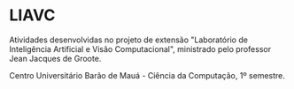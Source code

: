 # LIAVC

Atividades desenvolvidas no projeto de extensão "Laboratório de Inteligência Artificial e Visão Computacional", ministrado pelo professor Jean Jacques de Groote.

Centro Universitário Barão de Mauá - Ciência da Computação, 1º semestre.